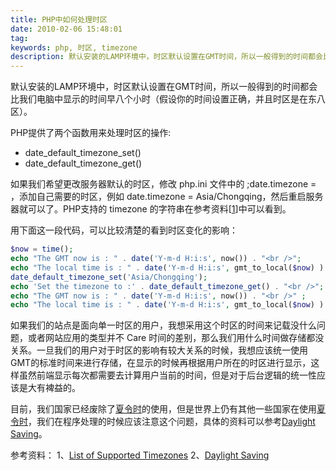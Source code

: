```yaml
---
title: PHP中如何处理时区
date: 2010-02-06 15:48:01
tag: 
keywords: php, 时区, timezone
description: 默认安装的LAMP环境中，时区默认设置在GMT时间，所以一般得到的时间都会比我们电脑中显示的时间早八个小时（假设你的时间设置正确，并且时区是在东八区）。
---
```


默认安装的LAMP环境中，时区默认设置在GMT时间，所以一般得到的时间都会比我们电脑中显示的时间早八个小时（假设你的时间设置正确，并且时区是在东八区）。

PHP提供了两个函数用来处理时区的操作:

* date_default_timezone_set()
* date_default_timezone_get()

如果我们希望更改服务器默认的时区，修改 php.ini 文件中的 ;date.timezone = ，添加自己需要的时区，例如 date.timezone = Asia/Chongqing，然后重启服务器就可以了。PHP支持的 timezone 的字符串在参考资料[[1](http://www.php.net/manual/en/timezones.php)]中可以看到。

用下面这一段代码，可以比较清楚的看到时区变化的影响：

```php
$now = time();
echo "The GMT now is : " . date('Y-m-d H:i:s', now()) . "<br />";
echo "The local time is : " . date('Y-m-d H:i:s', gmt_to_local($now) ) . "<br />";
date_default_timezone_set('Asia/Chongqing');
echo 'Set the timezone to :' . date_default_timezone_get() . "<br />";
echo "The GMT now is : " . date('Y-m-d H:i:s', now()) . "<br />" ;
echo "The local time is : " . date('Y-m-d H:i:s', gmt_to_local($now) ) . "<br />";
```

如果我们的站点是面向单一时区的用户，我想采用这个时区的时间来记载没什么问题，或者网站应用的类型并不 Care 时间的差别，那么我们用什么时间做存储都没关系。一旦我们的用户对于时区的影响有较大关系的时候，我想应该统一使用GMT的标准时间来进行存储，在显示的时候再根据用户所在的时区进行显示，这样虽然前端显示每次都需要去计算用户当前的时间，但是对于后台逻辑的统一性应该是大有裨益的。

目前，我们国家已经废除了[夏令时](http://en.wikipedia.org/wiki/Daylight_saving_time)的使用，但是世界上仍有其他一些国家在使用[夏令时](http://en.wikipedia.org/wiki/Daylight_saving_time)，我们在程序处理的时候应该注意这个问题，具体的资料可以参考[Daylight Saving](http://en.wikipedia.org/wiki/Daylight_saving_time)。

参考资料：
1、[List of Supported Timezones](http://www.php.net/manual/en/timezones.php)
2、[Daylight Saving](http://en.wikipedia.org/wiki/Daylight_saving_time)












